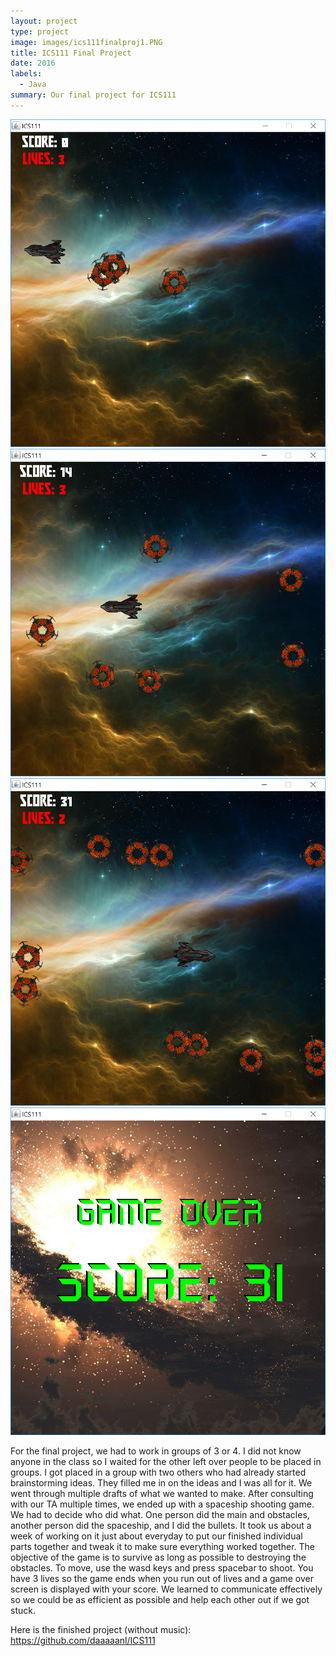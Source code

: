 ```yaml
---
layout: project
type: project
image: images/ics111finalproj1.PNG
title: ICS111 Final Project
date: 2016
labels:
  - Java
summary: Our final project for ICS111
---
```







  <img class="ui medium left rounded image" src="../images/ics111finalproj1.PNG">
  <img class="ui medium right rounded image" src="../images/ics111finalproj2.PNG">
  <img class="ui medium left rounded image" src="../images/ics111finalproj3.PNG">
  <img class="ui medium right rounded image" src="../images/ics111finalproj4.PNG">
  
For the final project, we had to work in groups of 3 or 4. I did not know anyone in the class so I waited for the other left over people to be placed in groups. I got placed in a group with two others who had already started brainstorming ideas. They filled me in on the ideas and I was all for it. We went through multiple drafts of what we wanted to make. After consulting with our TA multiple times, we ended up with a spaceship shooting game. We had to decide who did what. One person did the main and obstacles, another person did the spaceship, and I did the bullets. It took us about a week of working on it just about everyday to put our finished individual parts together and tweak it to make sure everything worked together. The objective of the game is to survive as long as possible to destroying the obstacles. To move, use the wasd keys and press spacebar to shoot. You have 3 lives so the game ends when you run out of lives and a game over screen is displayed with your score. We learned to communicate effectively so we could be as efficient as possible and help each other out if we got stuck.

Here is the finished project (without music):
https://github.com/daaaaanl/ICS111
